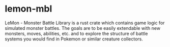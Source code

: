 # lemon-mbl
LeMon - Monster Battle Library is a rust crate which contains game logic for simulated monster battles. The goals are to be easily extendable with new monsters, moves, abilities, etc. and to explore the structure of battle systems you would find in Pokemon or similar creature collectors.
